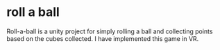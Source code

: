 # roll a ball
 Roll-a-ball is a unity project for simply rolling a ball and collecting points based on the cubes collected. I have implemented this game in VR.
